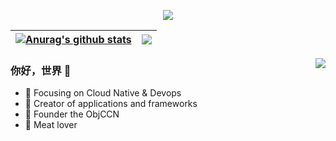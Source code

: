 <p align="center"><img src="https://i.giphy.com/RThN0hOS2GO4M.gif" /></p>

| <a href="https://github.com/anuraghazra/github-readme-stats"><img align="center" src="https://github-readme-stats.vercel.app/api?username=shuoshadow&show_icons=true&include_all_commits=true&theme=buefy&hide_border=true" alt="Anurag's github stats" /></a> | <a href="https://github.com/anuraghazra/github-readme-stats"><img align="center" src="https://github-readme-stats.vercel.app/api/top-langs/?username=shuoshadow&layout=compact&theme=buefy&hide_border=true" /></a> |
| ------------- | ------------- |

<img align="right" src="https://github-readme-stats.vercel.app/api?username=shuoshadow&show_icons=true&icon_color=CE1D2D&text_color=718096&bg_color=ffffff&hide_title=true" />

### 你好，世界 👋

- :orange_book: Focusing on Cloud Native & Devops
- :hammer: Creator of applications and frameworks
- :ram: Founder the ObjCCN
- :meat_on_bone: Meat lover
